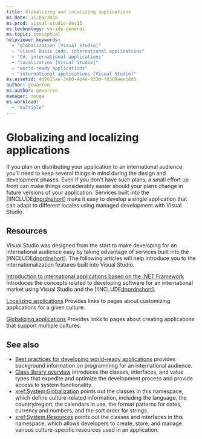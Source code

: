 ```yaml
---
title: Globalizing and localizing applications
ms.date: 11/04/2016
ms.prod: visual-studio-dev15
ms.technology: vs-ide-general
ms.topic: conceptual
helpviewer_keywords:
  - "globalization [Visual Studio]"
  - "Visual Basic code, international applications"
  - "C#, international applications"
  - "localization [Visual Studio]"
  - "world-ready applications"
  - "international applications [Visual Studio]"
ms.assetid: 4d9815ae-3e80-4b4d-933d-f8309aee18d5
author: gewarren
ms.author: gewarren
manager: douge
ms.workload:
  - "multiple"
---
```

# Globalizing and localizing applications

If you plan on distributing your application to an international audience, you'll need to keep several things in mind during the design and development phases. Even if you don't have such plans, a small effort up front can make things considerably easier should your plans change in future versions of your application. Services built into the [!INCLUDE[dnprdnshort](../code-quality/includes/dnprdnshort_md.md)] make it easy to develop a single application that can adapt to different locales using managed development with Visual Studio.

## Resources

 Visual Studio was designed from the start to make developing for an international audience easy by taking advantage of services built into the [!INCLUDE[dnprdnshort](../code-quality/includes/dnprdnshort_md.md)]. The following articles will help introduce you to the internationalization features built into Visual Studio.

 [Introduction to international applications based on the .NET Framework](../ide/introduction-to-international-applications-based-on-the-dotnet-framework.md)
 Introduces the concepts related to developing software for an international market using Visual Studio and the [!INCLUDE[dnprdnshort](../code-quality/includes/dnprdnshort_md.md)].

 [Localizing applications](../ide/localizing-applications.md)
 Provides links to pages about customizing applications for a given culture.

 [Globalizing applications](../ide/globalizing-applications.md)
 Provides links to pages about creating applications that support multiple cultures.

## See also

- [Best practices for developing world-ready applications](http://msdn.microsoft.com/Library/f08169c7-aad8-4ec3-9a21-9ebd3b89986c) provides background information on programming for an international audience.
- [Class library overview](/dotnet/standard/class-library-overview) introduces the classes, interfaces, and value types that expedite and optimize the development process and provide access to system functionality.
- <xref:System.Globalization> points out the classes in this namespace, which define culture-related information, including the language, the country/region, the calendars in use, the format patterns for dates, currency and numbers, and the sort order for strings.
- <xref:System.Resources> points out the classes and interfaces in this namespace, which allows developers to create, store, and manage various culture-specific resources used in an application.